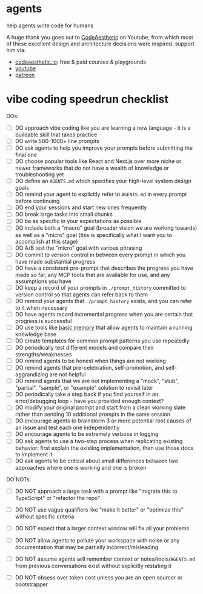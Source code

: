# agents

help agents write code for humans

A huge thank you goes out to [CodeAesthetic](https://www.youtube.com/@CodeAesthetic) on Youtube, from which most of these excellent design and architecture decisions were inspired. support him via:

- [codeaesthetic.io](https://codeaesthetic.io): free & paid courses & playgrounds
- [youtube](https://www.youtube.com/@CodeAesthetic)
- [patreon](https://www.patreon.com/codeaesthetic)

# vibe coding speedrun checklist

DOs:
- [ ] DO approach vibe coding like you are learning a new language - it is a buildable skill that takes practice
- [ ] DO write 500-1000+ line prompts
- [ ] DO ask agents to help you improve your prompts before submitting the final one
- [ ] DO choose popular tools like React and Next.js over more niche or newer frameworks that do not have a wealth of knowledge or troubleshooting yet
- [ ] DO define an `AGENTS.md` which specifies your high-level system design goals
- [ ] DO remind your agent to explicitly refer to `AGENTS.md` in every prompt before continuing
- [ ] DO end your sessions and start new ones frequently
- [ ] DO break large tasks into small chunks
- [ ] DO be as specific in your expectations as possible
- [ ] DO include both a "macro" goal (broader vision we are working towards) as well as a "micro" goal (this is specifically what I want you to accomplish at this stage)
- [ ] DO A/B test the "micro" goal with various phrasing
- [ ] DO commit to version control in between every prompt in which you have made substantial progress
- [ ] DO have a consistent pre-prompt that describes the progress you have made so far, any MCP tools that are available for use, and any assumptions you have
- [ ] DO keep a record of your prompts in `./prompt_history` committed to version control so that agents can refer back to them
- [ ] DO remind your agents that `./prompt_history` exists, and you can refer to it when necessary
- [ ] DO have agents record incremental progress when you are certain that progress is successful
- [ ] DO use tools like [basic memory](https://github.com/basicmachines-co/basic-memory?tab=readme-ov-file) that allow agents to maintain a running knowledge base
- [ ] DO create templates for common prompt patterns you use repeatedly
- [ ] DO periodically test different models and compare their strengths/weaknesses
- [ ] DO remind agents to be honest when things are not working
- [ ] DO remind agents that pre-celebration, self-promotion, and self-aggrandizing are not helpful
- [ ] DO remind agents that we are not implementing a "mock", "stub", "partial", "sample", or "example" solution to revisit later
- [ ] DO periodically take a step back if you find yourself in an error/debugging loop - have you provided enough context?
- [ ] DO modify your original prompt and start from a clean working slate rather than sending 10 additional prompts in the same session
- [ ] DO encourage agents to brainstorm 3 or more potential root causes of an issue and test each one independently
- [ ] DO encourage agents to be extremely verbose in logging
- [ ] DO ask agents to use a two-step process when replicating existing behavior: first explain the existing implementation, then use those docs to implement it
- [ ] DO ask agents to be critical about small differences between two approaches where one is working and one is broken

DO NOTs:
- [ ] DO NOT approach a large task with a prompt like "migrate this to TypeScript" or "refactor the repo"
- [ ] DO NOT use vague qualifiers like "make it better" or "optimize this" without specific criteria
- [ ] DO NOT expect that a larger context window will fix all your problems
- [ ] DO NOT allow agents to pollute your workspace with noise or any documentation that may be partially incorrect/misleading
- [ ] DO NOT assume agents will remember context or notes/tools/`AGENTS.md` from previous conversations exist without explicitly restating it
- [ ] DO NOT obsess over token cost unless you are an open sourcer or bootstrapper
 
